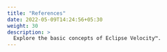 ```yaml
---
title: "References"
date: 2022-05-09T14:24:56+05:30
weight: 30
description: >
  Explore the basic concepts of Eclipse Velocity™.
---
```

